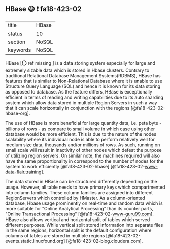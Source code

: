 ## HBase :smiley: :exclamation: fa18-423-02

|          |           |
| -------- | --------- |
| title    | HBase     | 
| status   | 10        |
| section  | NoSQL     |
| keywords | NoSQL     |

HBase [:o: ref missing ] is a data storing system especially for large and extremely sizable data
which is stored in Hbase clusters. Contrary to traditional Relational Database
Management Systems(RDBMS), HBase has features that is similar to Non-Relational
Database where it is unable to use Structure Query Language (SQL) and hence it
is known for its data storing as opposed to database. As the feature differs,
HBase is exceptionally efficient in terms of reading and writing capabilities
due to its auto sharding system which allow data stored in multiple Region
Servers in such a way that it can scale horizontally in conjunction with the
regions [@fa18-423-02-hbase-org].

The use of HBase is more beneficial for large quantity data, i.e. peta byte -
billions of rows - as compare to small volume in which case using other database
would be more efficient. This is due to the nature of the nodes scalability
where its individual node is able to perform relatively well for medium size
data, thousands and/or millions of rows. As such, running on small scale will
result in inactivity of other nodes which defeat the purpose of utilizing region
servers. On similar note, the machines required will also have the same
proportionality in correspond to the number of nodes for the system to work
efficiently  [@fa18-423-02-hbase] [@fa18-423-02-www-data-flair.training]. 

The data stored in HBase can be structured differently depending on the usage.
However, all table needs to have primary keys which compartmented into column
families. These column families are assigned into different RegionServers which
controlled by HMaster. As a column-oriented database, Hbase usage prominently on
real-time and random data which is more suitable for "Online Analytical
Processing" than its counter parts, "Online Transactional Processing"
[@fa18-423-02-www-guru99.com]. HBase also allows vertical and horizontal split
of tables which served different purposes. While vertical split stored
information into separate files in the same regions, horizontal split is the
default configuration where columns of tables are stored in multiple regions
[@fa18-423-02-events.static.linuxfound.org] [@fa18-423-02-blog.cloudera.com].
